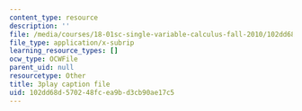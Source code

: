 ```yaml
---
content_type: resource
description: ''
file: /media/courses/18-01sc-single-variable-calculus-fall-2010/102dd68d570248fcea9bd3cb90ae17c5_21789.srt
file_type: application/x-subrip
learning_resource_types: []
ocw_type: OCWFile
parent_uid: null
resourcetype: Other
title: 3play caption file
uid: 102dd68d-5702-48fc-ea9b-d3cb90ae17c5
---
```

